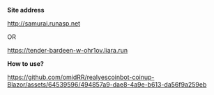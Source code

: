 **Site address**

http://samurai.runasp.net

OR

https://tender-bardeen-w-ohr1ov.liara.run

**How to use?**

https://github.com/omidRR/realyescoinbot-coinup-Blazor/assets/64539596/494857a9-dae8-4a9e-b613-da56f9a259eb

